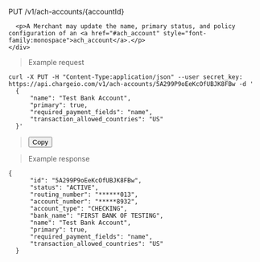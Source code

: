 <div class="method-area">
  <div class="method-copy">
    <div class="method-copy-padding">
      <p><span class="api-operation">PUT</span> <span class="code-green">/v1/ach-accounts/{accountId}</span></p>

      <p>A Merchant may update the name, primary status, and policy configuration of an <a href="#ach_account" style="font-family:monospace">ach_account</a>.</p>
    </div>
  </div>

  <blockquote>Example request</blockquote>
  <pre id="put-ach-account"><code class="json">curl -X PUT -H "Content-Type:application/json" --user secret_key: https://api.chargeio.com/v1/ach-accounts/5A299P9oEeKcOfUBJK8FBw -d '
  {
      "name": "Test Bank Account",
      "primary": true,
      "required_payment_fields": "name",
      "transaction_allowed_countries": "US"
  }'</code></pre>

  <blockquote><button id="btn" class="btn copy api" data-clipboard-target="#put-ach-account" onclick="Materialize.toast('Copied!', 2000)">Copy</button></blockquote>

  <blockquote>Example response</blockquote>
  <pre><code>{
      "id": "5A299P9oEeKcOfUBJK8FBw",
      "status": "ACTIVE",
      "routing_number": "******013",
      "account_number": "*****8932",
      "account_type": "CHECKING",
      "bank_name": "FIRST BANK OF TESTING",
      "name": "Test Bank Account",
      "primary": true,
      "required_payment_fields": "name",
      "transaction_allowed_countries": "US"
  }</code></pre>
</div>
